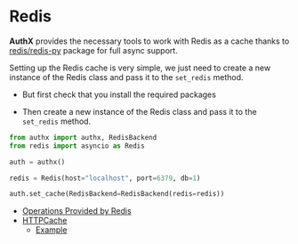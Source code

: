 # Redis

**AuthX** provides the necessary tools to work with Redis as a cache thanks to
[redis/redis-py](https://github.com/redis/redis-py) package for full
async support.

Setting up the Redis cache is very simple, we just need to create a new instance
of the Redis class and pass it to the `set_redis` method.

- But first check that you install the required packages

- Then create a new instance of the Redis class and pass it to the `set_redis`
  method.

```python
from authx import authx, RedisBackend
from redis import asyncio as Redis

auth = authx()

redis = Redis(host="localhost", port=6379, db=1)

auth.set_cache(RedisBackend=RedisBackend(redis=redis))
```

- [Operations Provided by Redis](redis.md)
- [HTTPCache](HTTPCache.md)
  - [Example](Example.md)
